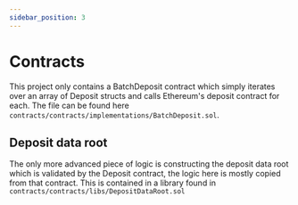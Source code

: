 ```yaml
---
sidebar_position: 3
---
```


# Contracts

This project only contains a BatchDeposit contract which simply iterates over an array of Deposit structs and calls Ethereum's deposit contract for each. The file can be found here `contracts/contracts/implementations/BatchDeposit.sol`.

## Deposit data root

The only more advanced piece of logic is constructing the deposit data root which is validated by the Deposit contract, the logic here is mostly copied from that contract. This is contained in a library found in `contracts/contracts/libs/DepositDataRoot.sol`
